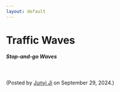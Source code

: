 ```yaml
---
layout: default
---
```


# Traffic Waves

##### Stop-and-go Waves
<br>
<p align="left">(Posted by <a href="https://www.jijunyi.com/">Junyi Ji</a> on September 29, 2024.)</p>